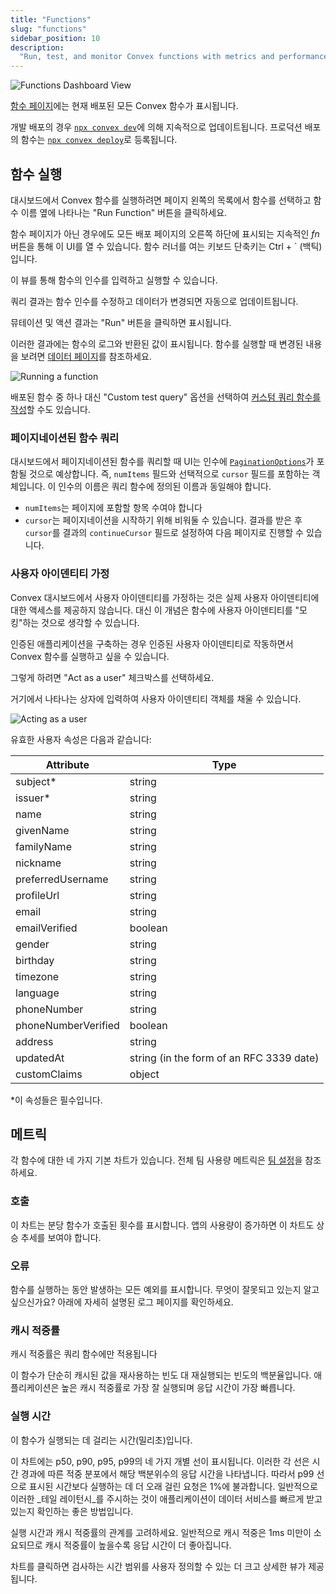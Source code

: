```yaml
---
title: "Functions"
slug: "functions"
sidebar_position: 10
description:
  "Run, test, and monitor Convex functions with metrics and performance data"
---
```


![Functions Dashboard View](/screenshots/functions.png)

[함수 페이지](https://dashboard.convex.dev/deployment/functions)에는 현재 배포된 모든 Convex 함수가 표시됩니다.

개발 배포의 경우 [`npx convex dev`](/cli.md#run-the-convex-dev-server)에 의해 지속적으로 업데이트됩니다. 프로덕션 배포의 함수는 [`npx convex deploy`](/cli.md#deploy-convex-functions-to-production)로 등록됩니다.

## 함수 실행

대시보드에서 Convex 함수를 실행하려면 페이지 왼쪽의 목록에서 함수를 선택하고 함수 이름 옆에 나타나는 "Run Function" 버튼을 클릭하세요.

함수 페이지가 아닌 경우에도 모든 배포 페이지의 오른쪽 하단에 표시되는 지속적인 _fn_ 버튼을 통해 이 UI를 열 수 있습니다. 함수 러너를 여는 키보드 단축키는 Ctrl + ` (백틱)입니다.

이 뷰를 통해 함수의 인수를 입력하고 실행할 수 있습니다.

쿼리 결과는 함수 인수를 수정하고 데이터가 변경되면 자동으로 업데이트됩니다.

뮤테이션 및 액션 결과는 "Run" 버튼을 클릭하면 표시됩니다.

이러한 결과에는 함수의 로그와 반환된 값이 표시됩니다. 함수를 실행할 때 변경된 내용을 보려면 [데이터 페이지](/dashboard/deployments/data.md)를 참조하세요.

![Running a function](/screenshots/run_function.png)

배포된 함수 중 하나 대신 "Custom test query" 옵션을 선택하여 [커스텀 쿼리 함수를 작성](/dashboard/deployments/data.md#writing-custom-queries)할 수도 있습니다.

### 페이지네이션된 함수 쿼리

대시보드에서 페이지네이션된 함수를 쿼리할 때 UI는 인수에 [`PaginationOptions`](/api/interfaces/server.PaginationOptions)가 포함될 것으로 예상합니다. 즉, `numItems` 필드와 선택적으로 `cursor` 필드를 포함하는 객체입니다. 이 인수의 이름은 쿼리 함수에 정의된 이름과 동일해야 합니다.

- `numItems`는 페이지에 포함할 항목 수여야 합니다
- `cursor`는 페이지네이션을 시작하기 위해 비워둘 수 있습니다. 결과를 받은 후 `cursor`를 결과의 `continueCursor` 필드로 설정하여 다음 페이지로 진행할 수 있습니다.

### 사용자 아이덴티티 가정

<Admonition type="tip">

Convex 대시보드에서 사용자 아이덴티티를 가정하는 것은 실제 사용자 아이덴티티에 대한 액세스를 제공하지 않습니다. 대신 이 개념은 함수에 사용자 아이덴티티를 "모킹"하는 것으로 생각할 수 있습니다.

</Admonition>

인증된 애플리케이션을 구축하는 경우 인증된 사용자 아이덴티티로 작동하면서 Convex 함수를 실행하고 싶을 수 있습니다.

그렇게 하려면 "Act as a user" 체크박스를 선택하세요.

거기에서 나타나는 상자에 입력하여 사용자 아이덴티티 객체를 채울 수 있습니다.

![Acting as a user](/screenshots/acting_as_a_user.png)

유효한 사용자 속성은 다음과 같습니다:

| Attribute           | Type                                     |
| ------------------- | ---------------------------------------- |
| subject\*           | string                                   |
| issuer\*            | string                                   |
| name                | string                                   |
| givenName           | string                                   |
| familyName          | string                                   |
| nickname            | string                                   |
| preferredUsername   | string                                   |
| profileUrl          | string                                   |
| email               | string                                   |
| emailVerified       | boolean                                  |
| gender              | string                                   |
| birthday            | string                                   |
| timezone            | string                                   |
| language            | string                                   |
| phoneNumber         | string                                   |
| phoneNumberVerified | boolean                                  |
| address             | string                                   |
| updatedAt           | string (in the form of an RFC 3339 date) |
| customClaims        | object                                   |

\*이 속성들은 필수입니다.

## 메트릭

각 함수에 대한 네 가지 기본 차트가 있습니다. 전체 팀 사용량 메트릭은 [팀 설정](/dashboard/teams.md#usage)을 참조하세요.

### 호출

이 차트는 분당 함수가 호출된 횟수를 표시합니다. 앱의 사용량이 증가하면 이 차트도 상승 추세를 보여야 합니다.

### 오류

함수를 실행하는 동안 발생하는 모든 예외를 표시합니다. 무엇이 잘못되고 있는지 알고 싶으신가요? 아래에 자세히 설명된 로그 페이지를 확인하세요.

### 캐시 적중률

<Admonition type="tip">
캐시 적중률은 쿼리 함수에만 적용됩니다
</Admonition>

이 함수가 단순히 캐시된 값을 재사용하는 빈도 대 재실행되는 빈도의 백분율입니다. 애플리케이션은 높은 캐시 적중률로 가장 잘 실행되며 응답 시간이 가장 빠릅니다.

### 실행 시간

이 함수가 실행되는 데 걸리는 시간(밀리초)입니다.

이 차트에는 p50, p90, p95, p99의 네 가지 개별 선이 표시됩니다. 이러한 각 선은 시간 경과에 따른 적중 분포에서 해당 백분위수의 응답 시간을 나타냅니다. 따라서 p99 선으로 표시된 시간보다 실행하는 데 더 오래 걸린 요청은 1%에 불과합니다. 일반적으로 이러한 _테일 레이턴시_를 주시하는 것이 애플리케이션이 데이터 서비스를 빠르게 받고 있는지 확인하는 좋은 방법입니다.

실행 시간과 캐시 적중률의 관계를 고려하세요. 일반적으로 캐시 적중은 1ms 미만이 소요되므로 캐시 적중률이 높을수록 응답 시간이 더 좋아집니다.

차트를 클릭하면 검사하는 시간 범위를 사용자 정의할 수 있는 더 크고 상세한 뷰가 제공됩니다.
